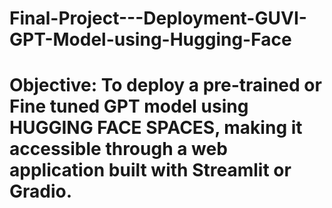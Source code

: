 # Final-Project---Deployment-GUVI-GPT-Model-using-Hugging-Face

# Objective: To deploy a pre-trained or Fine tuned GPT model using HUGGING FACE SPACES, making it accessible through a web application built with Streamlit or Gradio.

